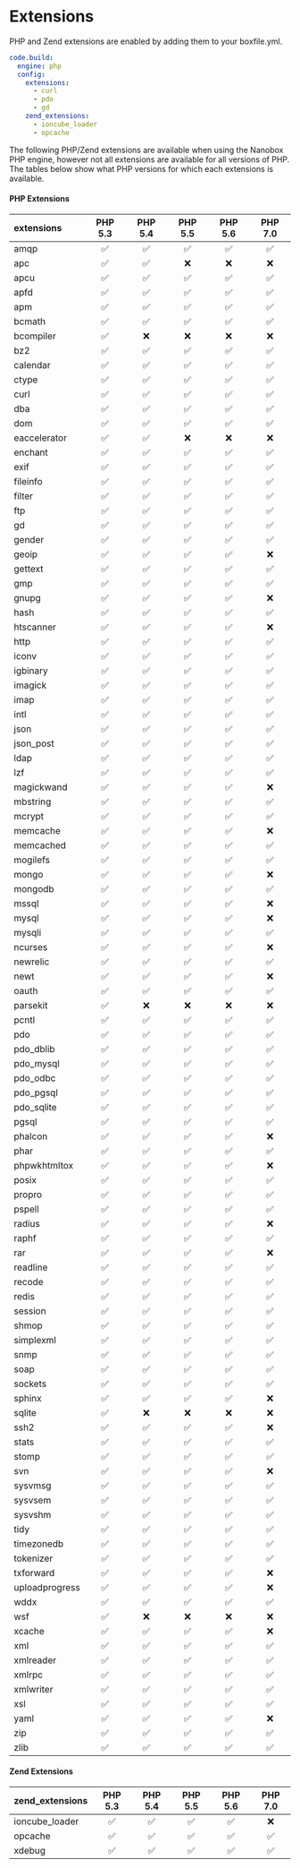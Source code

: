 # Extensions

PHP and Zend extensions are enabled by adding them to your boxfile.yml.

```yaml
code.build:
  engine: php
  config:
    extensions:
      - curl
      - pdo
      - gd
    zend_extensions:
      - ioncube_loader
      - opcache
```

The following PHP/Zend extensions are available when using the Nanobox PHP engine, however not all extensions are available for all versions of PHP. The tables below show what PHP versions for which each extensions is available.

#### PHP Extensions
| extensions     | PHP 5.3 | PHP 5.4 | PHP 5.5 | PHP 5.6 | PHP 7.0 |
|:---------------|:-------:|:-------:|:-------:|:-------:|:-------:|
| amqp           | ✅      | ✅      | ✅      | ✅      | ✅     |
| apc            | ✅      | ✅      | ❌      | ❌      | ❌     |
| apcu           | ✅      | ✅      | ✅      | ✅      | ✅     |
| apfd           | ✅      | ✅      | ✅      | ✅      | ✅     |
| apm            | ✅      | ✅      | ✅      | ✅      | ✅     |
| bcmath         | ✅      | ✅      | ✅      | ✅      | ✅     |
| bcompiler      | ✅      | ❌      | ❌      | ❌      | ❌     |
| bz2            | ✅      | ✅      | ✅      | ✅      | ✅     |
| calendar       | ✅      | ✅      | ✅      | ✅      | ✅     |
| ctype          | ✅      | ✅      | ✅      | ✅      | ✅     |
| curl           | ✅      | ✅      | ✅      | ✅      | ✅     |
| dba            | ✅      | ✅      | ✅      | ✅      | ✅     |
| dom            | ✅      | ✅      | ✅      | ✅      | ✅     |
| eaccelerator   | ✅      | ✅      | ❌      | ❌      | ❌     |
| enchant        | ✅      | ✅      | ✅      | ✅      | ✅     |
| exif           | ✅      | ✅      | ✅      | ✅      | ✅     |
| fileinfo       | ✅      | ✅      | ✅      | ✅      | ✅     |
| filter         | ✅      | ✅      | ✅      | ✅      | ✅     |
| ftp            | ✅      | ✅      | ✅      | ✅      | ✅     |
| gd             | ✅      | ✅      | ✅      | ✅      | ✅     |
| gender         | ✅      | ✅      | ✅      | ✅      | ✅     |
| geoip          | ✅      | ✅      | ✅      | ✅      | ❌     |
| gettext        | ✅      | ✅      | ✅      | ✅      | ✅     |
| gmp            | ✅      | ✅      | ✅      | ✅      | ✅     |
| gnupg          | ✅      | ✅      | ✅      | ✅      | ❌     |
| hash           | ✅      | ✅      | ✅      | ✅      | ✅     |
| htscanner      | ✅      | ✅      | ✅      | ✅      | ❌     |
| http           | ✅      | ✅      | ✅      | ✅      | ✅     |
| iconv          | ✅      | ✅      | ✅      | ✅      | ✅     |
| igbinary       | ✅      | ✅      | ✅      | ✅      | ✅     |
| imagick        | ✅      | ✅      | ✅      | ✅      | ✅     |
| imap           | ✅      | ✅      | ✅      | ✅      | ✅     |
| intl           | ✅      | ✅      | ✅      | ✅      | ✅     |
| json           | ✅      | ✅      | ✅      | ✅      | ✅     |
| json_post      | ✅      | ✅      | ✅      | ✅      | ✅     |
| ldap           | ✅      | ✅      | ✅      | ✅      | ✅     |
| lzf            | ✅      | ✅      | ✅      | ✅      | ✅     |
| magickwand     | ✅      | ✅      | ✅      | ✅      | ❌     |
| mbstring       | ✅      | ✅      | ✅      | ✅      | ✅     |
| mcrypt         | ✅      | ✅      | ✅      | ✅      | ✅     |
| memcache       | ✅      | ✅      | ✅      | ✅      | ❌     |
| memcached      | ✅      | ✅      | ✅      | ✅      | ✅     |
| mogilefs       | ✅      | ✅      | ✅      | ✅      | ✅     |
| mongo          | ✅      | ✅      | ✅      | ✅      | ❌     |
| mongodb        | ✅      | ✅      | ✅      | ✅      | ✅     |
| mssql          | ✅      | ✅      | ✅      | ✅      | ❌     |
| mysql          | ✅      | ✅      | ✅      | ✅      | ❌     |
| mysqli         | ✅      | ✅      | ✅      | ✅      | ✅     |
| ncurses        | ✅      | ✅      | ✅      | ✅      | ❌     |
| newrelic       | ✅      | ✅      | ✅      | ✅      | ✅     |
| newt           | ✅      | ✅      | ✅      | ✅      | ❌     |
| oauth          | ✅      | ✅      | ✅      | ✅      | ✅     |
| parsekit       | ✅      | ❌      | ❌      | ❌      | ❌     |
| pcntl          | ✅      | ✅      | ✅      | ✅      | ✅     |
| pdo            | ✅      | ✅      | ✅      | ✅      | ✅     |
| pdo_dblib      | ✅      | ✅      | ✅      | ✅      | ✅     |
| pdo_mysql      | ✅      | ✅      | ✅      | ✅      | ✅     |
| pdo_odbc       | ✅      | ✅      | ✅      | ✅      | ✅     |
| pdo_pgsql      | ✅      | ✅      | ✅      | ✅      | ✅     |
| pdo_sqlite     | ✅      | ✅      | ✅      | ✅      | ✅     |
| pgsql          | ✅      | ✅      | ✅      | ✅      | ✅     |
| phalcon        | ✅      | ✅      | ✅      | ✅      | ❌     |
| phar           | ✅      | ✅      | ✅      | ✅      | ✅     |
| phpwkhtmltox   | ✅      | ✅      | ✅      | ✅      | ❌     |
| posix          | ✅      | ✅      | ✅      | ✅      | ✅     |
| propro         | ✅      | ✅      | ✅      | ✅      | ✅     |
| pspell         | ✅      | ✅      | ✅      | ✅      | ✅     |
| radius         | ✅      | ✅      | ✅      | ✅      | ❌     |
| raphf          | ✅      | ✅      | ✅      | ✅      | ✅     |
| rar            | ✅      | ✅      | ✅      | ✅      | ❌     |
| readline       | ✅      | ✅      | ✅      | ✅      | ✅     |
| recode         | ✅      | ✅      | ✅      | ✅      | ✅     |
| redis          | ✅      | ✅      | ✅      | ✅      | ✅     |
| session        | ✅      | ✅      | ✅      | ✅      | ✅     |
| shmop          | ✅      | ✅      | ✅      | ✅      | ✅     |
| simplexml      | ✅      | ✅      | ✅      | ✅      | ✅     |
| snmp           | ✅      | ✅      | ✅      | ✅      | ✅     |
| soap           | ✅      | ✅      | ✅      | ✅      | ✅     |
| sockets        | ✅      | ✅      | ✅      | ✅      | ✅     |
| sphinx         | ✅      | ✅      | ✅      | ✅      | ❌     |
| sqlite         | ✅      | ❌      | ❌      | ❌      | ❌     |
| ssh2           | ✅      | ✅      | ✅      | ✅      | ❌     |
| stats          | ✅      | ✅      | ✅      | ✅      | ✅     |
| stomp          | ✅      | ✅      | ✅      | ✅      | ✅     |
| svn            | ✅      | ✅      | ✅      | ✅      | ❌     |
| sysvmsg        | ✅      | ✅      | ✅      | ✅      | ✅     |
| sysvsem        | ✅      | ✅      | ✅      | ✅      | ✅     |
| sysvshm        | ✅      | ✅      | ✅      | ✅      | ✅     |
| tidy           | ✅      | ✅      | ✅      | ✅      | ✅     |
| timezonedb     | ✅      | ✅      | ✅      | ✅      | ✅     |
| tokenizer      | ✅      | ✅      | ✅      | ✅      | ✅     |
| txforward      | ✅      | ✅      | ✅      | ✅      | ❌     |
| uploadprogress | ✅      | ✅      | ✅      | ✅      | ❌     |
| wddx           | ✅      | ✅      | ✅      | ✅      | ✅     |
| wsf            | ✅      | ❌      | ❌      | ❌      | ❌     |
| xcache         | ✅      | ✅      | ✅      | ✅      | ❌     |
| xml            | ✅      | ✅      | ✅      | ✅      | ✅     |
| xmlreader      | ✅      | ✅      | ✅      | ✅      | ✅     |
| xmlrpc         | ✅      | ✅      | ✅      | ✅      | ✅     |
| xmlwriter      | ✅      | ✅      | ✅      | ✅      | ✅     |
| xsl            | ✅      | ✅      | ✅      | ✅      | ✅     |
| yaml           | ✅      | ✅      | ✅      | ✅      | ❌     |
| zip            | ✅      | ✅      | ✅      | ✅      | ✅     |
| zlib           | ✅      | ✅      | ✅      | ✅      | ✅     |

#### Zend Extensions
| zend_extensions | PHP 5.3 | PHP 5.4 | PHP 5.5 | PHP 5.6 | PHP 7.0 |
|:----------------|:-------:|:-------:|:-------:|:-------:|:------: |
| ioncube_loader  | ✅      | ✅      | ✅      | ✅     | ❌      |
| opcache         | ✅      | ✅      | ✅      | ✅     | ✅      |
| xdebug          | ✅      | ✅      | ✅      | ✅     | ✅      |
